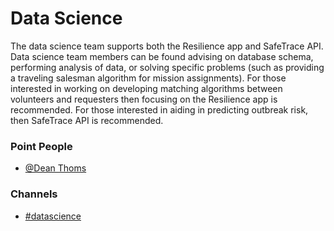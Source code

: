 # Data Science

The data science team supports both the Resilience app and SafeTrace API.  Data science team members can be found advising on database schema, performing analysis of data, or solving specific problems \(such as providing a traveling salesman algorithm for mission assignments\).  For those interested in working on developing matching algorithms between volunteers and requesters then focusing on the Resilience app is recommended. For those interested in aiding in predicting outbreak risk, then SafeTrace API is recommended.

### **Point People**

* [@Dean Thoms](https://mutualaidworld.slack.com/team/U010CE8MM2Q)

### **Channels**

* [\#datascience](https://mutualaidworld.slack.com/archives/C010119FREV)

